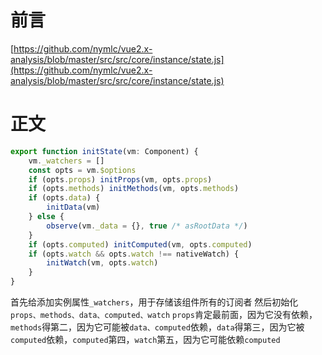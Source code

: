 # 前言
[https://github.com/nymlc/vue2.x-analysis/blob/master/src/src/core/instance/state.js](https://github.com/nymlc/vue2.x-analysis/blob/master/src/src/core/instance/state.js)

# 正文

```js
export function initState(vm: Component) {
    vm._watchers = []
    const opts = vm.$options
    if (opts.props) initProps(vm, opts.props)
    if (opts.methods) initMethods(vm, opts.methods)
    if (opts.data) {
        initData(vm)
    } else {
        observe(vm._data = {}, true /* asRootData */)
    }
    if (opts.computed) initComputed(vm, opts.computed)
    if (opts.watch && opts.watch !== nativeWatch) {
        initWatch(vm, opts.watch)
    }
}
```
首先给添加实例属性`_watchers`，用于存储该组件所有的订阅者
然后初始化`props、methods、data、computed、watch`
`props`肯定最前面，因为它没有依赖，`methods`得第二，因为它可能被`data、computed`依赖，`data`得第三，因为它被`computed`依赖，`computed`第四，`watch`第五，因为它可能依赖`computed`